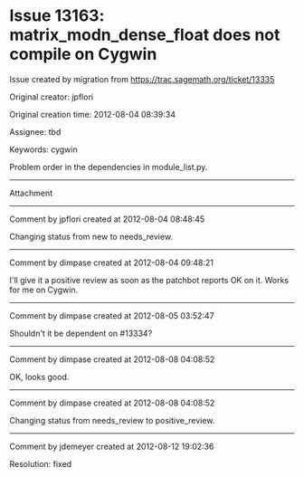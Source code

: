 # Issue 13163: matrix_modn_dense_float does not compile on Cygwin

Issue created by migration from https://trac.sagemath.org/ticket/13335

Original creator: jpflori

Original creation time: 2012-08-04 08:39:34

Assignee: tbd

Keywords: cygwin

Problem order in the dependencies in module_list.py.


---

Attachment


---

Comment by jpflori created at 2012-08-04 08:48:45

Changing status from new to needs_review.


---

Comment by dimpase created at 2012-08-04 09:48:21

I'll give it a positive review as soon as the patchbot reports OK on it. Works for me on Cygwin.


---

Comment by dimpase created at 2012-08-05 03:52:47

Shouldn't it be dependent on #13334?


---

Comment by dimpase created at 2012-08-08 04:08:52

OK, looks good.


---

Comment by dimpase created at 2012-08-08 04:08:52

Changing status from needs_review to positive_review.


---

Comment by jdemeyer created at 2012-08-12 19:02:36

Resolution: fixed
